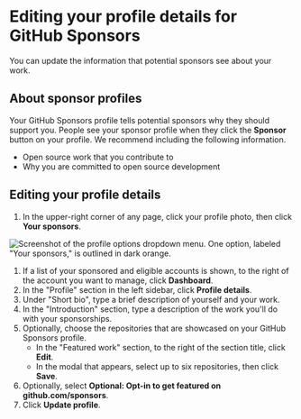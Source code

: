 # Editing your profile details for GitHub Sponsors

You can update the information that potential sponsors see about your work.

## About sponsor profiles

Your GitHub Sponsors profile tells potential sponsors why they should support you. People see your sponsor profile when they click the **Sponsor** button on your profile. We recommend including the following information.

- Open source work that you contribute to
- Why you are committed to open source development

## Editing your profile details

1. In the upper-right corner of any page, click your profile photo, then click **Your sponsors**.

  ![Screenshot of the profile options dropdown menu. One option, labeled "Your sponsors," is outlined in dark orange.](/assets/images/help/sponsors/access-github-sponsors-dashboard.png)

1. If a list of your sponsored and eligible accounts is shown, to the right of the account you want to manage, click **Dashboard**.
1. In the "Profile" section in the left sidebar, click **Profile details**.
1. Under "Short bio", type a brief description of yourself and your work.
1. In the "Introduction" section, type a description of the work you'll do with your sponsorships.
1. Optionally, choose the repositories that are showcased on your GitHub Sponsors profile.
    - In the "Featured work" section, to the right of the section title, click **Edit**.
    - In the modal that appears, select up to six repositories, then click **Save**.
1. Optionally, select **Optional: Opt-in to get featured on github.com/sponsors**.
1. Click **Update profile**.
